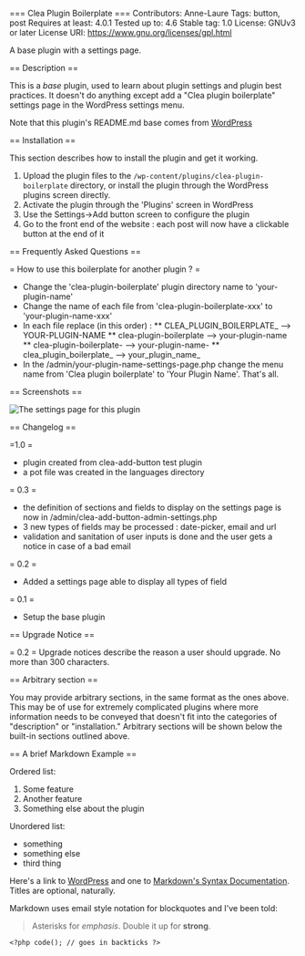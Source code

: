 === Clea Plugin Boilerplate ===
Contributors: Anne-Laure
Tags: button, post
Requires at least: 4.0.1
Tested up to: 4.6
Stable tag: 1.0 
License: GNUv3 or later
License URI: https://www.gnu.org/licenses/gpl.html

A base plugin with a settings page. 

== Description ==

This is a *base* plugin, used to learn about plugin settings and plugin best practices. 
It doesn't do anything except add a "Clea plugin boilerplate" settings page in the WordPress settings menu. 

Note that this plugin's README.md base comes from [WordPress](https://wordpress.org/plugins/about/readme.txt "WordPress.org : readme.txt") 

== Installation ==

This section describes how to install the plugin and get it working.

1. Upload the plugin files to the `/wp-content/plugins/clea-plugin-boilerplate` directory, or install the plugin through the WordPress plugins screen directly.
1. Activate the plugin through the 'Plugins' screen in WordPress
1. Use the Settings->Add button screen to configure the plugin
1. Go to the front end of the website : each post will now have a clickable button at the end of it


== Frequently Asked Questions ==

= How to use this boilerplate for another plugin ? =

* Change the 'clea-plugin-boilerplate' plugin directory name to 'your-plugin-name'
* Change the name of each file from 'clea-plugin-boilerplate-xxx' to 'your-plugin-name-xxx'
* In each file replace (in this order) : 
** CLEA_PLUGIN_BOILERPLATE_  	--> YOUR-PLUGIN-NAME
** clea-plugin-boilerplate		--> your-plugin-name
** clea-plugin-boilerplate-  	--> your-plugin-name-
** clea_plugin_boilerplate_ 	--> your_plugin_name_
* In the /admin/your-plugin-name-settings-page.php change the menu name from 'Clea plugin boilerplate' to 'Your Plugin Name'. 
That's all. 


== Screenshots ==


![The settings page for this plugin](/images/plugin-new-settings-menu.jpg?raw=true "The settings page for this plugin")


== Changelog ==

=1.0 =
* plugin created from clea-add-button test plugin
* a pot file was created in the languages directory

= 0.3 =
* the definition of sections and fields to display on the settings page is now in /admin/clea-add-button-admin-settings.php
* 3 new types of fields may be processed : date-picker, email and url
* validation and sanitation of user inputs is done and the user gets a notice in case of a bad email

= 0.2 =
* Added a settings page able to display all types of field

= 0.1 =
* Setup the base plugin

== Upgrade Notice ==

= 0.2 =
Upgrade notices describe the reason a user should upgrade.  No more than 300 characters.

== Arbitrary section ==

You may provide arbitrary sections, in the same format as the ones above.  This may be of use for extremely complicated
plugins where more information needs to be conveyed that doesn't fit into the categories of "description" or
"installation."  Arbitrary sections will be shown below the built-in sections outlined above.

== A brief Markdown Example ==

Ordered list:

1. Some feature
1. Another feature
1. Something else about the plugin

Unordered list:

* something
* something else
* third thing

Here's a link to [WordPress](http://wordpress.org/ "Your favorite software") and one to [Markdown's Syntax Documentation][markdown syntax].
Titles are optional, naturally.

[markdown syntax]: http://daringfireball.net/projects/markdown/syntax
            "Markdown is what the parser uses to process much of the readme file"

Markdown uses email style notation for blockquotes and I've been told:
> Asterisks for *emphasis*. Double it up  for **strong**.

`<?php code(); // goes in backticks ?>`